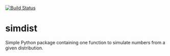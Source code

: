 [![Build Status](https://travis-ci.com/jd12006/simdist.svg?branch=master)](https://travis-ci.com/jd12006/simdist)

# simdist
Simple Python package containing one function to simulate numbers from a given distribution.
